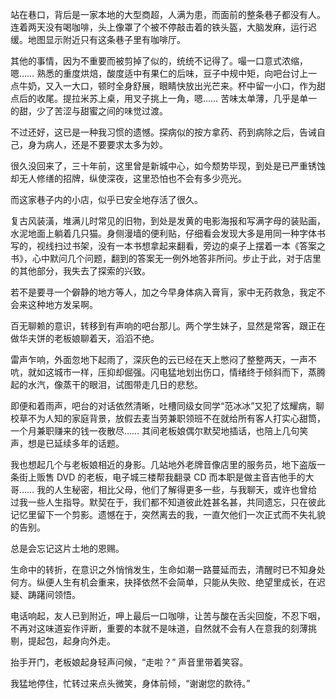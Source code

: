 站在巷口，背后是一家本地的大型商超，人满为患，而面前的整条巷子都没有人。连着两天没有喝咖啡，头上像罩了个被不停敲击着的铁头盔，大脑发麻，运行迟缓。地图显示附近只有这条巷子里有咖啡厅。

其他的事情，因为不重要而被剪掉了似的，统统不记得了。嘬一口意式浓缩，嗯…… 熟悉的重度烘焙，酸度适中有果仁的后味，豆子中规中矩，向吧台讨上一点牛奶，又入一大口，顿时全身舒展，眼睛快放出光芒来。杯中留一小口，作为甜点后的收尾。提拉米苏上桌，用叉子挑上一角，嗯…… 苦味太单薄，几乎是单一的甜，少了苦涩与甜蜜之间的味觉过渡。

不过还好，这已是一种我习惯的遗憾。探病似的按方拿药、药到病除之后，告诫自己，身为病人，还是不要要求太多为妙。

很久没回来了，三十年前，这里曾是新城中心，如今颓势毕现，到处是已严重锈蚀却无人修缮的招牌，纵使深夜，这里恐怕也不会有多少亮光。

而这家巷子内的小店，似乎已安全地存活了很久。

复古风装潢，堆满儿时常见的旧物，到处是发黄的电影海报和写满字母的装贴画，水泥地面上躺着几只猫。身侧漫墙的便利贴，仔细看会发现大多是用同一种字体书写的，视线扫过书架，没有一本书想拿起来翻看，旁边的桌子上摆着一本《答案之书》，心中默问几个问题，翻到的答案无一例外地答非所问。步止于此，对于店里的其他部分，我失去了探索的兴致。

若不是要寻一个僻静的地方等人，加之今早身体病入膏肓，家中无药救急，我定不会来这种地方发呆啊。

百无聊赖的意识，转移到有声响的吧台那儿。两个学生妹子，显然是常客，跟正在做华夫饼的老板娘聊着天，滔滔不绝。

雷声乍响，外面忽地下起雨了，深灰色的云已经在天上憋闷了整整两天，一声不吭，就如这城市一样，压抑却倔强。闪电猛地划出伤口，情绪终于倾斜而下，蒸腾起的水汽，像蒸干的眼泪，试图带走几日的悲愁。

即便和着雨声，吧台的对话依然清晰，吐槽同级女同学“范冰冰”又犯了炫耀病，聊校草不为人知的家庭背景，放假去麦当劳兼职领班不在就给所有客人打实心甜筒，一个月兼职赚来的钱一夜散尽…… 其间老板娘偶尔默契地插话，也陪上几句笑声，想是已延续多年的话题。

我也想起几个与老板娘相近的身影。几站地外老牌音像店里的服务员，地下盗版一条街上贩售 DVD 的老板，电子城三楼帮我翻录 CD 而本职是做主音吉他手的大哥…… 我的人生秘密，相比父母，他们了解得更多一些，与我聊天，或许也曾给过我一些人生指导。默契在于，我们都不知道彼此姓甚名甚，共同遗忘，只在彼此记忆里留下一个剪影。遗憾在于，突然离去的我，一直欠他们一次正式而不失礼貌的告别。

总是会忘记这片土地的恩赐。

生命中的转折，在意识之外悄悄发生，生命如潮一路蔓延而去，清醒时已不知身处何方。纵便人生有机会重来，抉择依然不会简单，只能从失败、绝望里成长，在迟疑、踌躇间领悟。

电话响起，友人已到附近，呷上最后一口咖啡，让苦与酸在舌尖回旋，不忍下咽，不再对这味道妄作评断，重要的本就不是味道，自然就不会有人在意我的刻薄挑剔，提起包，起身向外走。

抬手开门，老板娘起身轻声问候，“走啦？” 声音里带着笑容。

我猛地停住，忙转过来点头微笑，身体前倾，“谢谢您的款待。”